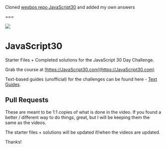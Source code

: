 Cloned [wesbos repo JavaScript30](https://github.com/wesbos/JavaScript30) and added my own answers

===

![](https://javascript30.com/images/JS3-social-share.png)

# JavaScript30

Starter Files + Completed solutions for the JavaScript 30 Day Challenge.

Grab the course at [https://JavaScript30.com](https://JavaScript30.com)

Text-based guides (unofficial) for the challenges can be found here - [Text Guides](https://github.com/nitishdayal/JavaScript30).

## Pull Requests

These are meant to be 1:1 copies of what is done in the video. If you found a better / different way to do things, great, but I will be keeping them the same as the videos.

The starter files + solutions will be updated if/when the videos are updated.

Thanks!
